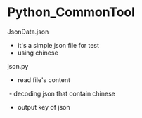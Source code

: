 # Python_CommonTool

JsonData.json

  - it's a simple json file for test
  - using chinese

json.py
  
  - read file's content 
  
  - decoding json that contain chinese
  - output key of json
